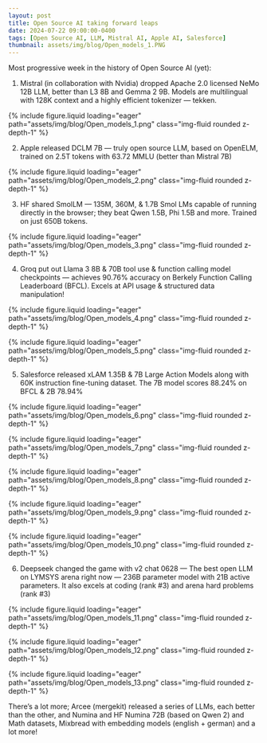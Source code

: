 ```yaml
---
layout: post
title: Open Source AI taking forward leaps
date: 2024-07-22 09:00:00-0400
tags: [Open Source AI, LLM, Mistral AI, Apple AI, Salesforce]
thumbnail: assets/img/blog/Open_models_1.PNG
---
```



Most progressive week in the history of Open Source AI (yet):

1. Mistral (in collaboration with Nvidia) dropped Apache 2.0 licensed NeMo 12B LLM, better than L3 8B and Gemma 2 9B. Models are multilingual with 128K context and a highly efficient tokenizer — tekken.

{% include figure.liquid loading="eager" path="assets/img/blog/Open_models_1.png" class="img-fluid rounded z-depth-1" %}

2. Apple released DCLM 7B — truly open source LLM, based on OpenELM, trained on 2.5T tokens with 63.72 MMLU (better than Mistral 7B)

{% include figure.liquid loading="eager" path="assets/img/blog/Open_models_2.png" class="img-fluid rounded z-depth-1" %}

3. HF shared SmolLM — 135M, 360M, & 1.7B Smol LMs capable of running directly in the browser; they beat Qwen 1.5B, Phi 1.5B and more. Trained on just 650B tokens.

{% include figure.liquid loading="eager" path="assets/img/blog/Open_models_3.png" class="img-fluid rounded z-depth-1" %}

4. Groq put out Llama 3 8B & 70B tool use & function calling model checkpoints — achieves 90.76% accuracy on Berkely Function Calling Leaderboard (BFCL). Excels at API usage & structured data manipulation!

{% include figure.liquid loading="eager" path="assets/img/blog/Open_models_4.png" class="img-fluid rounded z-depth-1" %}

{% include figure.liquid loading="eager" path="assets/img/blog/Open_models_5.png" class="img-fluid rounded z-depth-1" %}

5. Salesforce released xLAM 1.35B & 7B Large Action Models along with 60K instruction fine-tuning dataset. The 7B model scores 88.24% on BFCL & 2B 78.94%

{% include figure.liquid loading="eager" path="assets/img/blog/Open_models_6.png" class="img-fluid rounded z-depth-1" %}

{% include figure.liquid loading="eager" path="assets/img/blog/Open_models_7.png" class="img-fluid rounded z-depth-1" %}

{% include figure.liquid loading="eager" path="assets/img/blog/Open_models_8.png" class="img-fluid rounded z-depth-1" %}

{% include figure.liquid loading="eager" path="assets/img/blog/Open_models_9.png" class="img-fluid rounded z-depth-1" %}

{% include figure.liquid loading="eager" path="assets/img/blog/Open_models_10.png" class="img-fluid rounded z-depth-1" %}

6. Deepseek changed the game with v2 chat 0628 — The best open LLM on LYMSYS arena right now — 236B parameter model with 21B active parameters. It also excels at coding (rank #3) and arena hard problems (rank #3)

{% include figure.liquid loading="eager" path="assets/img/blog/Open_models_11.png" class="img-fluid rounded z-depth-1" %}

{% include figure.liquid loading="eager" path="assets/img/blog/Open_models_12.png" class="img-fluid rounded z-depth-1" %}

{% include figure.liquid loading="eager" path="assets/img/blog/Open_models_13.png" class="img-fluid rounded z-depth-1" %}

There’s a lot more; Arcee (mergekit) released a series of LLMs, each better than the other, and Numina and HF Numina 72B (based on Qwen 2) and Math datasets, Mixbread with embedding models (english + german) and a lot more!
